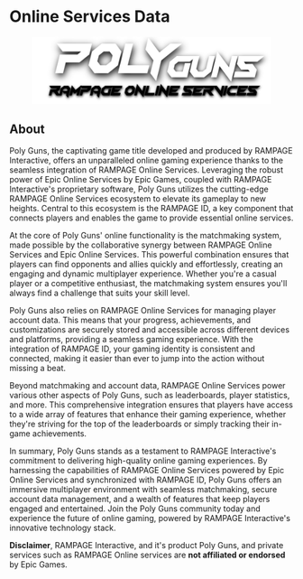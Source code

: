 # Online Services Data

<figure><img src="../../../.gitbook/assets/pg_ros.png" alt=""><figcaption></figcaption></figure>

## About

Poly Guns, the captivating game title developed and produced by RAMPAGE Interactive, offers an unparalleled online gaming experience thanks to the seamless integration of RAMPAGE Online Services. Leveraging the robust power of Epic Online Services by Epic Games, coupled with RAMPAGE Interactive's proprietary software, Poly Guns utilizes the cutting-edge RAMPAGE Online Services ecosystem to elevate its gameplay to new heights. Central to this ecosystem is the RAMPAGE ID, a key component that connects players and enables the game to provide essential online services.

At the core of Poly Guns' online functionality is the matchmaking system, made possible by the collaborative synergy between RAMPAGE Online Services and Epic Online Services. This powerful combination ensures that players can find opponents and allies quickly and effortlessly, creating an engaging and dynamic multiplayer experience. Whether you're a casual player or a competitive enthusiast, the matchmaking system ensures you'll always find a challenge that suits your skill level.

Poly Guns also relies on RAMPAGE Online Services for managing player account data. This means that your progress, achievements, and customizations are securely stored and accessible across different devices and platforms, providing a seamless gaming experience. With the integration of RAMPAGE ID, your gaming identity is consistent and connected, making it easier than ever to jump into the action without missing a beat.

Beyond matchmaking and account data, RAMPAGE Online Services power various other aspects of Poly Guns, such as leaderboards, player statistics, and more. This comprehensive integration ensures that players have access to a wide array of features that enhance their gaming experience, whether they're striving for the top of the leaderboards or simply tracking their in-game achievements.

In summary, Poly Guns stands as a testament to RAMPAGE Interactive's commitment to delivering high-quality online gaming experiences. By harnessing the capabilities of RAMPAGE Online Services powered by Epic Online Services and synchronized with RAMPAGE ID, Poly Guns offers an immersive multiplayer environment with seamless matchmaking, secure account data management, and a wealth of features that keep players engaged and entertained. Join the Poly Guns community today and experience the future of online gaming, powered by RAMPAGE Interactive's innovative technology stack.

**Disclaimer**, RAMPAGE Interactive, and it's product Poly Guns, and private services such as RAMPAGE Online services are **not affiliated or endorsed** by Epic Games.
